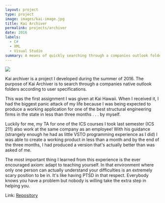 ```yaml
---
layout: project
type: project
image: images/kai-image.jpg
title: Kai Archiver
permalink: projects/archiver
date: 2016
labels:
  - C#
  - XML
  - Visual Studio
summary: A means of quickly searching through a companies outlook folders.
---
```


<img class="ui medium right floated rounded image" src="http://www.kaihawaii.com/images/logo.jpg">

Kai archiver is a project I developed during the summer of 2016. The purpose of Kai Archiver is to search through a companies native outlook folders according to user specifications.

This was the first assignment I was given at Kai Hawaii. When I received it, I had the biggest panic attack of my life because I was being expected to produce a working application for one of the best structural engineering firms in the state in less than three months . . . by myself.

Luckily for me, my TA for one of the ICS courses I took last semester (ICS 211) also work at the same company as an employee! With his guidance (strangely enough he had as little VSTO programming experience as I did) I was able to create a working product in less than a month and by the end of the three months, I had produced a version that's actually better than was asked of me.

The most important thing I learned from this experience is the ever encouraged axiom: adapt to teaching yourself. In that environment where only one person can actually understand your difficulties is an extremely scary position to be in. It's like having PTSD in that respect. Everybody knows you have a problem but nobody is willing take the extra step in helping you.

Link: <a href="https://bitbucket.org/kpk3/archive-search/overview">Repository</a>
